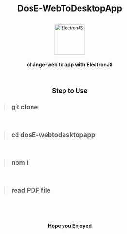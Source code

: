 <h1 align="center"> DosE-WebToDesktopApp </h1>
<br/>
<div align="center">
<img src="https://www.howtoautomate.in.th/wp-content/uploads/2019/05/1024px-Electron_Software_Framework_Logo.svg_-696x696.png" alt="ElectronJS" width="100" height="100"/>
</div>
<h3 align="center">change-web to app with ElectronJS</h3>
<br/>
<h2 align="center">Step to Use<h2>
  
> git clone
  <br/>
  
> cd dosE-webtodesktopapp
  <br/>
  
> npm i
  <br/>
  
> read PDF file
  <br/>
  
  <br/>
  
  <h3 align="center">Hope you Enjoyed</h3>
